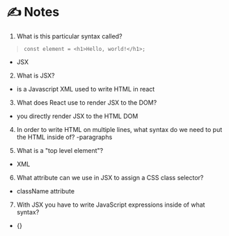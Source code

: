 # ✍️ Notes
1. What is this particular syntax called?
> `const element = <h1>Hello, world!</h1>;`
- JSX

2. What is JSX?
- is a Javascript XML used to write HTML in react

3. What does React use to render JSX to the DOM?
- you directly render JSX to the HTML DOM 

4. In order to write HTML on multiple lines, what syntax do we need to put the HTML inside of?
-paragraphs <p>

5. What is a "top level element"?
- XML

6. What attribute can we use in JSX to assign a CSS class selector?
- className attribute 

7. With JSX you have to write JavaScript expressions inside of what syntax?
- {}
